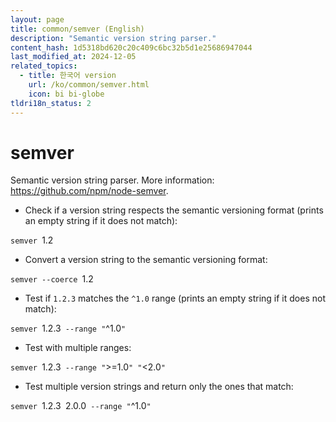 ```yaml
---
layout: page
title: common/semver (English)
description: "Semantic version string parser."
content_hash: 1d5318bd620c20c409c6bc32b5d1e25686947044
last_modified_at: 2024-12-05
related_topics:
  - title: 한국어 version
    url: /ko/common/semver.html
    icon: bi bi-globe
tldri18n_status: 2
---
```

# semver

Semantic version string parser.
More information: <https://github.com/npm/node-semver>.

- Check if a version string respects the semantic versioning format (prints an empty string if it does not match):

`semver `<span class="tldr-var badge badge-pill bg-dark-lm bg-white-dm text-white-lm text-dark-dm font-weight-bold">1.2</span>

- Convert a version string to the semantic versioning format:

`semver --coerce `<span class="tldr-var badge badge-pill bg-dark-lm bg-white-dm text-white-lm text-dark-dm font-weight-bold">1.2</span>

- Test if `1.2.3` matches the `^1.0` range (prints an empty string if it does not match):

`semver `<span class="tldr-var badge badge-pill bg-dark-lm bg-white-dm text-white-lm text-dark-dm font-weight-bold">1.2.3</span>` --range "`<span class="tldr-var badge badge-pill bg-dark-lm bg-white-dm text-white-lm text-dark-dm font-weight-bold">^1.0</span>`"`

- Test with multiple ranges:

`semver `<span class="tldr-var badge badge-pill bg-dark-lm bg-white-dm text-white-lm text-dark-dm font-weight-bold">1.2.3</span>` --range "`<span class="tldr-var badge badge-pill bg-dark-lm bg-white-dm text-white-lm text-dark-dm font-weight-bold">>=1.0</span>`" "`<span class="tldr-var badge badge-pill bg-dark-lm bg-white-dm text-white-lm text-dark-dm font-weight-bold"><2.0</span>`"`

- Test multiple version strings and return only the ones that match:

`semver `<span class="tldr-var badge badge-pill bg-dark-lm bg-white-dm text-white-lm text-dark-dm font-weight-bold">1.2.3</span>` `<span class="tldr-var badge badge-pill bg-dark-lm bg-white-dm text-white-lm text-dark-dm font-weight-bold">2.0.0</span>` --range "`<span class="tldr-var badge badge-pill bg-dark-lm bg-white-dm text-white-lm text-dark-dm font-weight-bold">^1.0</span>`"`
